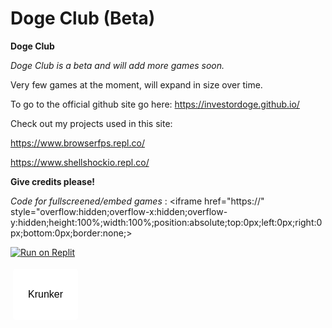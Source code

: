 # Doge Club (Beta)

**Doge Club**

*Doge Club is a beta and will add more games soon.*

Very few games at the moment, will expand in size over time.

To go to the official github site go here: https://investordoge.github.io/

Check out my projects used in this site:

https://www.browserfps.repl.co/

https://www.shellshockio.repl.co/

**Give credits please!**

*Code for fullscreened/embed games* : <iframe href="https://" style="overflow:hidden;overflow-x:hidden;overflow-y:hidden;height:100%;width:100%;position:absolute;top:0px;left:0px;right:0px;bottom:0px;border:none;></iframe>

<p dir="auto"><a href="https://replit.com/github/investordoge/investordoge.github.io" rel="nofollow"><img src="https://camo.githubusercontent.com/de8d18f58a5c013d803964424dc10e4276d57c2d9f7d2bd5ce2ffa127d6e832c/68747470733a2f2f62696e6261736862616e616e612e6769746875622e696f2f6465706c6f792d627574746f6e732f627574746f6e732f72656d6164652f7265706c69742e737667" alt="Run on Replit" data-canonical-src="https://binbashbanana.github.io/deploy-buttons/buttons/remade/replit.svg" style="max-width: 100%;"></a></p>

<button disabled >Krunker</button>
<style>
button {
  border-radius: 5px;
   background-color: white;
  border: none;
  color: black;
  padding: 32px 24px;
  text-align: center;
  text-decoration: none;
  display: inline-block;
  font-size: 16px;
  margin: 4px 4px;
  transition-duration: 0.4s;
  cursor: pointer;
}

button:hover {
  background-color: darkorange;
  color: white;
  border-radius: 5px;
}
  
</style>

